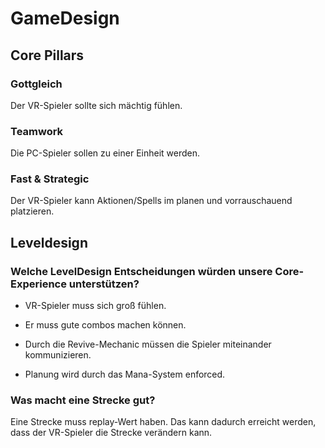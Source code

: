 # GameDesign

## Core Pillars

### Gottgleich

Der VR-Spieler sollte sich mächtig fühlen.

### Teamwork

Die PC-Spieler sollen zu einer Einheit werden.

### Fast & Strategic

Der VR-Spieler kann Aktionen/Spells im planen und vorrauschauend platzieren.

## Leveldesign

### Welche LevelDesign Entscheidungen würden unsere Core-Experience unterstützen?

- VR-Spieler muss sich groß fühlen. 

- Er muss gute combos machen können.

- Durch die Revive-Mechanic müssen die Spieler miteinander kommunizieren.

- Planung wird durch das Mana-System enforced.

### Was macht eine Strecke gut?

Eine Strecke muss replay-Wert haben. Das kann dadurch erreicht werden, dass der VR-Spieler die Strecke verändern kann.
